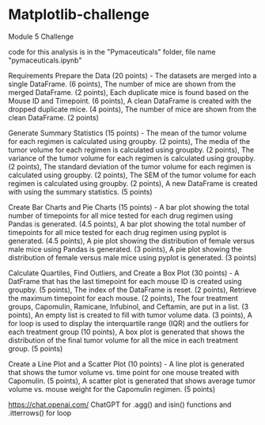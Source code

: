 # Matplotlib-challenge
Module 5 Challenge

code for this analysis is in the "Pymaceuticals" folder, file name "pymaceuticals.ipynb"

Requirements
Prepare the Data (20 points) - The datasets are merged into a single DataFrame. (6 points), The number of mice are shown from the merged DataFrame. (2 points), Each duplicate mice is found based on the Mouse ID and Timepoint. (6 points), A clean DataFrame is created with the dropped duplicate mice. (4 points), The number of mice are shown from the clean DataFrame. (2 points)

Generate Summary Statistics (15 points) - The mean of the tumor volume for each regimen is calculated using groupby. (2 points), The media of the tumor volume for each regimen is calculated using groupby. (2 points), The variance of the tumor volume for each regimen is calculated using groupby. (2 points), The standard deviation of the tumor volume for each regimen is calculated using groupby. (2 points), The SEM of the tumor volume for each regimen is calculated using groupby. (2 points), A new DataFrame is created with using the summary statistics. (5 points)

Create Bar Charts and Pie Charts (15 points) - A bar plot showing the total number of timepoints for all mice tested for each drug regimen using Pandas is generated. (4.5 points), A bar plot showing the total number of timepoints for all mice tested for each drug regimen using pyplot is generated. (4.5 points), A pie plot showing the distribution of female versus male mice using Pandas is generated. (3 points), A pie plot showing the distribution of female versus male mice using pyplot is generated. (3 points)

Calculate Quartiles, Find Outliers, and Create a Box Plot (30 points) - A DatFrame that has the last timepoint for each mouse ID is created using groupby. (5 points), The index of the DataFrame is reset. (2 points), Retrieve the maximum timepoint for each mouse. (2 points), The four treatment groups, Capomulin, Ramicane, Infubinol, and Ceftamin, are put in a list. (3 points), An empty list is created to fill with tumor volume data. (3 points), A for loop is used to display the interquartile range (IQR) and the outliers for each treatment group (10 points), A box plot is generated that shows the distribution of the final tumor volume for all the mice in each treatment group. (5 points)

Create a Line Plot and a Scatter Plot (10 points) - A line plot is generated that shows the tumor volume vs. time point for one mouse treated with Capomulin. (5 points), A scatter plot is generated that shows average tumor volume vs. mouse weight for the Capomulin regimen. (5 points)


https://chat.openai.com/ 
ChatGPT for .agg() and isin() functions and .itterrows() for loop